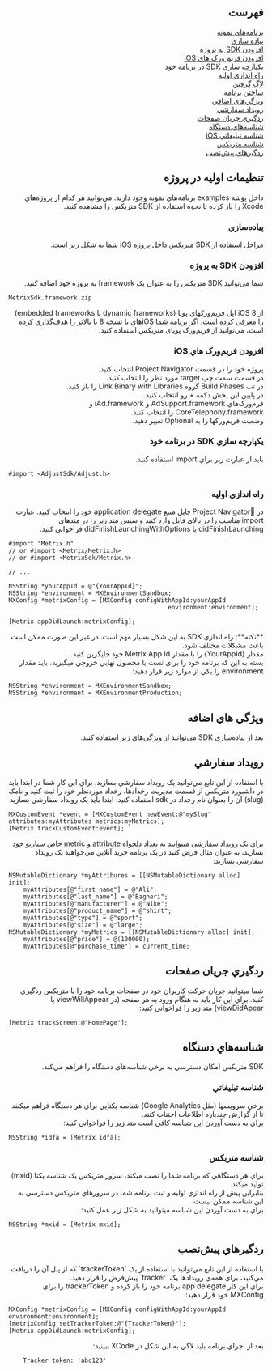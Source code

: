 ﻿<div dir="rtl">
<h2>فهرست</h2>
<a href=#example-apps>برنامه‌هاي نمونه</a><br>
<a href=#basic-integration>پياده سازي</a><br>
<a href=#sdk-add>افزودن SDK به پروژه</a><br>
<a href=#sdk-frameworks>افزودن فريم ورک هاي iOS</a><br>
<a href=#sdk-integrate>يکپارچه سازي SDK در برنامه خود</a><br>
<a href=#basic-setup>راه اندازي اوليه</a><br>
<a href=#metrix-logging>لاگ گرفتن</a><br>
<a href=#build-the-app>ساختن برنامه</a><br>
<a href=#additional-features>ويژگي‌هاي اضافي</a><br>
<a href=#event-tracking>رويداد سفارشي</a><br>
<a href=#screen-flow>ردگيري جريان صفحات</a><br>
<a href=#device-ids>شناسه‌هاي دستگاه</a><br>
<a href=#di-idfa>شناسه تبليغاتي iOS</a><br>
<a href=#di-mxid>شناسه متريکس</a><br>
<a href=#pre-installed-trackers>ردگيرهاي پيش‌نصب</a><br>
</div>
<h2 id=project_setup dir="rtl"> تنظيمات اوليه در پروژه</h2>
<div dir="rtl">
داخل پوشه examples برنامه‌هاي نمونه وجود دارند. مي‌توانيد هر کدام از پروژه‌هاي Xcode را باز کرده تا نحوه استفاده از SDK متريکس را مشاهده کنيد.
</div>
<h3 id=basic-integration dir="rtl"> پياده‌سازي</h3>
<div dir="rtl">
مراحل استفاده از SDK متريکس داخل پروژه iOS شما به شکل زير است.
</div>
<h3 id=basic-integration dir="rtl"> افزودن SDK به پروژه</h3>
<div dir="rtl">
شما مي‌توانيد SDK متريکس را به عنوان يک framework به پروژه خود اضافه کنيد.
</div>

 `MetrixSdk.framework.zip`
<div dir="rtl">از iOS 8 اپل فريم‌ورکهاي پويا (dynamic frameworks يا embedded frameworks) را معرفي کرده است. اگر برنامه‌ شما iOSهاي با نسخه 8 يا بالاتر را هدف‌گذاري کرده است، مي‌توانيد از فريم‌ورک پوياي متريکس استفاده کنيد.</div>

<h3 id=basic-integration dir="rtl"> افزودن فريم‌ورک هاي iOS</h3>
<p dir="rtl">پروژه خود را در قسمت Project Navigator انتخاب کنيد.<br/>
در قسمت سمت چپ target مورد نظر را انتخاب کنيد.<br/>
در تب Build Phases گروه Link Binary with Libraries را باز کنيد.<br/>
در پايين اين بخش دکمه + رو انتخاب کنيد.<br/>
فرم‌ورک‌هاي AdSupport.framework و iAd.framework و CoreTelephony.framework را انتخاب کنيد.<br/>
وضعيت فريم‌ورکها را به Optional تغيير دهيد.</p>


<h3 id="sdk-integrate" dir="rtl">يکپارچه سازي SDK در برنامه خود</h3>
<p dir="rtl">بايد از عبارت زير براي import استفاده کنيد.</p>

```objc
#import <AdjustSdk/Adjust.h>
```
<h3 id="basic-setup" dir="rtl">راه اندازي اوليه</h3>
<div dir="rtl">در Project Navigatorُ فايل منبع application delegate خود را انتخاب کنيد. عبارت import مناسب را در بالاي فايل وارد کنيد و سپس متد زير را در متدهاي didFinishLaunching يا didFinishLaunchingWithOptions فراخواني کنيد.</div>

```objc
#import "Metrix.h"
// or #import <Metrix/Metrix.h>
// or #import <MetrixSdk/Metrix.h>

// ...

NSString *yourAppId = @"{YourAppId}";
NSString *environment = MXEnvironmentSandbox;
MXConfig *metrixConfig = [MXConfig configWithAppId:yourAppId
                                            environment:environment];

[Metrix appDidLaunch:metrixConfig];
```

<div dir="rtl">**نکته**: راه‌ اندازي SDK به اين شکل بسيار مهم است. در غير اين صورت ممکن است باعث مشکلات مختلف شود.<br/>
مقدار {YourAppId} را با مقدار Metrix App Id خود جايگزين کنيد.<br/>
بسته به اين که برنامه خود را براي تست يا محصول نهايي خروجي ميگيريد، بايد مقدار environment را يکي از موارد زير قرار دهيد: 
</div> 

```objc
NSString *environment = MXEnvironmentSandbox;
NSString *environment = MXEnvironmentProduction;
```

<h2 id="additional-feature" dir="rtl">ويژگي هاي اضافه</h2>
<div dir="rtl">بعد از پياده‌سازي SDK مي‌توانيد از ويژگي‌هاي زير استفاده کنيد.</div>

<h2 id="event-tracking" dir="rtl">رويداد سفارشي</h2>
<div dir="rtl">
با استفاده از اين تابع مي‌توانيد يک رويداد سفارشي بسازيد. براي اين کار شما در ابتدا بايد در داشبورد متريکس از قسمت مديريت رخدادها، رخداد موردنظر خود را ثبت کنيد و نامک (slug) آن را بعنوان نام رخداد در sdk استفاده کنيد.
ابتدا بايد يک رويداد سفارشي بسازيد
</div>

```objc
MXCustomEvent *event = [MXCustomEvent newEvent:@"mySlug" attributes:myAttributes metrics:myMetrics];
[Metrix trackCustomEvent:event];
```
<div dir="rtl">
براي يک رويداد سفارشي ميتوانيد به تعداد دلخواه attribute و metric خاص سناريو خود بسازيد، به عنوان مثال فرض کنيد در يک برنامه خريد آنلاين مي‌خواهيد يک رويداد سفارشي بسازيد:
</div>

```objc
NSMutableDictionary *myAttribures = [[NSMutableDictionary alloc] init];
	myAttributes[@"first_name"] = @"Ali";
	myAttributes[@"last_name"] = @"Bagheri";
	myAttributes[@"manufacturer"] = @"Nike";
	myAttributes[@"product_name"] = @"shirt";
	myAttributes[@"type"] = @"sport";
	myAttributes[@"size"] = @"large";
NSMutableDictionary *myMetrics = [[NSMutableDictionary alloc] init];
	myAttributes[@"price"] = @(100000);
	myAttributes[@"purchase_time"] = current_time;
```
<h2 id="screen-flow" dir="rtl">ردگيري جريان صفحات</h2>
<div dir="rtl">
شما ميتوانيد جريان حرکت کاربران خود در صفحات برنامه خود را با متريکس ردگيري کنيد. براي اين کار بايد به هنگام ورود به هر صفحه (در viewWillAppear يا viewDidApear) متد زير را فراخواني کنيد:
</div>

```objc
[Metrix trackScreen:@"HomePage"];
```
<h2 id="device-ids" dir="rtl">شناسه‌هاي دستگاه</h2>
<div dir="rtl">
SDK متريکس امکان دسترسي به برخي شناسه‌هاي دستگاه را فراهم مي‌کند.
</div>
<h3 id="di-idfa" dir="rtl">شناسه تبليغاتي</h3>
<div dir="rtl">
برخي سرويسها (مثل Google Analytics) شناسه يکتايي براي هر دستگاه فراهم ميکنند تا از گزارش چندباره اطلاعات اجتناب کنند.<br/>
براي به دست آوردن اين شناسه کافي است متد زير را فراخواني کنيد:
</div>

```objc
NSString *idfa = [Metrix idfa];
```
<h3 id="di-mxid" dir="rtl">شناسه متريکس</h3>
<div dir="rtl">
براي هر دستگاهي که برنامه شما را نصب ميکند، سرور متريکس يک شناسه يکتا (mxid) توليد ميکند.<br/>
بنابراين پيش از راه اندازي اوليه و ثبت برنامه شما در سرورهاي متريکس دسترسي به اين شناسه ممکن نيست.<br/>
 براي به دست آوردن اين شناسه ميتوانيد به شکل زير عمل کنيد:
</div>

```objc
NSString *mxid = [Metrix mxid];
```
<h2 id="pre-installed-trackers" dir="rtl">ردگيرهاي پيش‌نصب</h2>
<div dir="rtl">
با استفاده از اين تابع مي‌توانيد با استفاده از يک `trackerToken` که از پنل آن را دريافت مي‌کنيد، براي همه‌ي رويدادها يک `tracker` پيش‌فرض را قرار دهيد.<br>
براي اين کار app delegate برنامه خود را باز کرده و trackerToken را براي MXConfig خود قرار دهيد:
</div>

  ```objc
  MXConfig *metrixConfig = [MXConfig configWithAppId:yourAppId environment:environment];
  [metrixConfig setTrackerToken:@"{TrackerToken}"];
  [Metrix appDidLaunch:metrixConfig];
  ```
  <div dir="rtl">
بعد از اجراي برنامه بايد لاگي به اين شکل در XCode ببينيد:  
</div>

```
    Tracker token: 'abc123'
```
